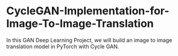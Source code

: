 # CycleGAN-Implementation-for-Image-To-Image-Translation
In this GAN Deep Learning Project, we will build an image to image translation model in PyTorch with Cycle GAN.
